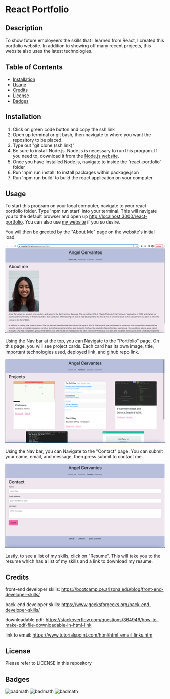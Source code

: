# React Portfolio

## Description

To show future employeers the skills that I learned from React, I created this portfolio website. In addition to showing off many recent projects, this website also uses the latest technologies. 

## Table of Contents

- [Installation](#installation)
- [Usage](#usage)
- [Credits](#credits)
- [License](#license)
- [Badges](#badges)

## Installation

1. Click on green code button and copy the ssh link
2. Open up terminal or git bash, then navigate to where you want the repository to be placed.
3. Type out "git clone (ssh link)"
4. Be sure to install Node.js. Node.js is necessary to run this program. If you need to, download it from the [Node.js website](https://nodejs.org/en/download/).
5. Once you have installed Node.js, navigate to inside the 'react-portfolio' folder
6. Run 'npm run install' to install packages within package.json
7. Run 'npm run build' to build the react application on your computer

## Usage

To start this program on your local computer, navigate to your react-portfolio folder. Type 'npm run start' into your terminal. This will navigate you to the default browser and open up [http://localhost:3000/react-portfolio](http://localhost:3000/react-portfolio). You can also use [my website](https://angellyn218.github.io/react-portfolio/) if you so desire.

You will then be greeted by the "About Me" page on the website's initial load.

![About page with about me and profile image](assets/About.png)

Using the Nav bar at the top, you can Navigate to the "Portfolio" page. On this page, you will see project cards. Each card has its own image, title, important technologies used, deployed link, and gihub repo link.

![Portfolio page with project cars](assets/Portfolio.png)

Using the Nav bar, you can Navigate to the "Contact" page. You can submit your name, email, and message, then press submit to contact me.

![Contact page with form](assets/Contact.png)

Lastly, to see a list of my skills, click on "Resume". This will take you to the resume which has a list of my skills and a link to download my resume.

## Credits

front-end developer skills: https://bootcamp.ce.arizona.edu/blog/front-end-developer-skills/

back-end developer skills: https://www.geeksforgeeks.org/back-end-developer-skills/ 

downloadable pdf: https://stackoverflow.com/questions/364946/how-to-make-pdf-file-downloadable-in-html-link 

link to email: https://www.tutorialspoint.com/html/html_email_links.htm 

## License

Please refer to LICENSE in this repository

## Badges

![badmath](https://img.shields.io/github/repo-size/Angellyn218/react-portfolio?style=plastic)
![badmath](https://img.shields.io/github/license/Angellyn218/react-portfolio?style=plastic)
![badmath](https://img.shields.io/github/languages/top/Angellyn218/react-portfolio?style=plastic)